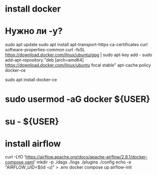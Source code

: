 # install docker
# Нужно ли -y?

sudo apt update
sudo apt install apt-transport-https ca-certificates curl software-properties-common
curl -fsSL https://download.docker.com/linux/ubuntu/gpg | sudo apt-key add -
sudo add-apt-repository "deb [arch=amd64] https://download.docker.com/linux/ubuntu focal stable"
apt-cache policy docker-ce

sudo apt install docker-ce
# sudo usermod -aG docker ${USER}
# su - ${USER}


# install airflow

curl -LfO 'https://airflow.apache.org/docs/apache-airflow/2.8.1/docker-compose.yaml'
mkdir -p ./dags ./logs ./plugins ./config
echo -e "AIRFLOW_UID=$(id -u)" > .env
docker compose up airflow-init

